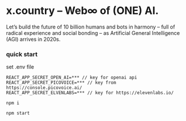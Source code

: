 # x.country – Web∞ of (ONE) AI.

Let’s build the future of 10 billion humans and bots in harmony – full of radical experience and social bonding – as Artificial General Intelligence (AGI) arrives in 2020s.

### quick start

set .env file
```
REACT_APP_SECRET_OPEN_AI=*** // key for openai api
REACT_APP_SECRET_PICOVOICE=*** // key from https://console.picovoice.ai/
REACT_APP_SECRET_ELVENLABS=*** // key for https://elevenlabs.io/
```

```
npm i
```

```
npm start
```
